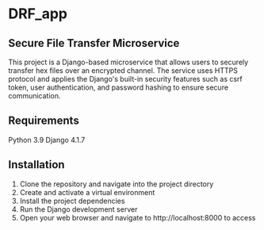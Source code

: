 # DRF_app
## Secure File Transfer Microservice
This project is a Django-based microservice that allows users to securely transfer hex files over an encrypted channel. The service uses HTTPS protocol and applies the Django's built-in security features such as csrf token, user authentication, and password hashing to ensure secure communication.

## Requirements
Python 3.9
Django 4.1.7


## Installation
1. Clone the repository and navigate into the project directory
2. Create and activate a virtual environment
3. Install the project dependencies
4. Run the Django development server
5. Open your web browser and navigate to http://localhost:8000 to access

